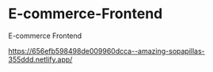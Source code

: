 # E-commerce-Frontend
E-commerce Frontend

https://656efb598498de009960dcca--amazing-sopapillas-355ddd.netlify.app/
